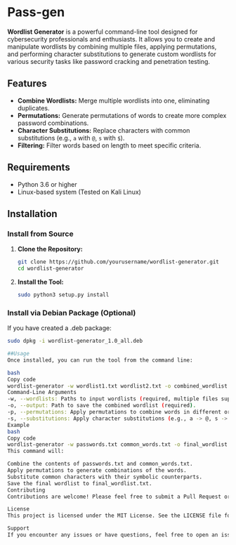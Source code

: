 # Pass-gen

**Wordlist Generator** is a powerful command-line tool designed for cybersecurity professionals and enthusiasts. It allows you to create and manipulate wordlists by combining multiple files, applying permutations, and performing character substitutions to generate custom wordlists for various security tasks like password cracking and penetration testing.

## Features

- **Combine Wordlists:** Merge multiple wordlists into one, eliminating duplicates.
- **Permutations:** Generate permutations of words to create more complex password combinations.
- **Character Substitutions:** Replace characters with common substitutions (e.g., `a` with `@`, `s` with `$`).
- **Filtering:** Filter words based on length to meet specific criteria.

## Requirements

- Python 3.6 or higher
- Linux-based system (Tested on Kali Linux)

## Installation

### Install from Source

1. **Clone the Repository:**

    ```bash
    git clone https://github.com/yourusername/wordlist-generator.git
    cd wordlist-generator
    ```

2. **Install the Tool:**

    ```bash
    sudo python3 setup.py install
    ```

### Install via Debian Package (Optional)

If you have created a .deb package:

```bash
sudo dpkg -i wordlist-generator_1.0_all.deb

##Usage
Once installed, you can run the tool from the command line:

bash
Copy code
wordlist-generator -w wordlist1.txt wordlist2.txt -o combined_wordlist.txt -p -s
Command-Line Arguments
-w, --wordlists: Paths to input wordlists (required, multiple files supported).
-o, --output: Path to save the combined wordlist (required).
-p, --permutations: Apply permutations to combine words in different orders.
-s, --substitutions: Apply character substitutions (e.g., a -> @, s -> $).
Example
bash
Copy code
wordlist-generator -w passwords.txt common_words.txt -o final_wordlist.txt -p -s
This command will:

Combine the contents of passwords.txt and common_words.txt.
Apply permutations to generate combinations of the words.
Substitute common characters with their symbolic counterparts.
Save the final wordlist to final_wordlist.txt.
Contributing
Contributions are welcome! Please feel free to submit a Pull Request or open an Issue on GitHub.

License
This project is licensed under the MIT License. See the LICENSE file for details.

Support
If you encounter any issues or have questions, feel free to open an issue on GitHub or contact me at 
